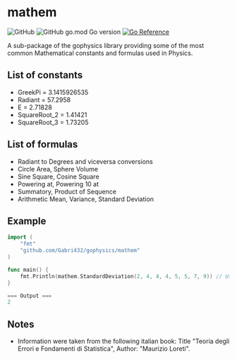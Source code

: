 # mathem
![GitHub](https://img.shields.io/github/license/Gabri432/gophysics)
![GitHub go.mod Go version](https://img.shields.io/github/go-mod/go-version/Gabri432/gophysics)
[![Go Reference](https://pkg.go.dev/badge/github.com/Gabri432/gophysics.svg)](https://pkg.go.dev/github.com/Gabri432/gophysics/mathem)

A sub-package of the gophysics library providing some of the most common Mathematical constants and formulas used in Physics.

## List of constants
- GreekPi = 3.1415926535
- Radiant = 57.2958
- E = 2.71828
- SquareRoot_2 = 1.41421
- SquareRoot_3 = 1.73205

## List of formulas
- Radiant to Degrees and viceversa conversions
- Circle Area, Sphere Volume
- Sine Square, Cosine Square
- Powering at, Powering 10 at
- Summatory, Product of Sequence
- Arithmetic Mean, Variance, Standard Deviation

## Example
```go
import (
    "fmt"
    "github.com/Gabri432/gophysics/mathem"
)

func main() {
    fmt.Println(mathem.StandardDeviation(2, 4, 4, 4, 5, 5, 7, 9)) // Using the Standard Deviation formula
}

=== Output ===
2

```

## Notes
- Information were taken from the following italian book: Title "Teoria degli Errori e Fondamenti di Statistica", Author: "Maurizio Loreti".